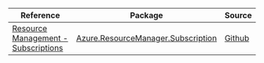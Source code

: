 | Reference | Package | Source |
|---|---|---|
|[Resource Management - Subscriptions](resourcemanager.subscription-readme.md)|[Azure.ResourceManager.Subscription](https://www.nuget.org/packages/Azure.ResourceManager.Subscription)|[Github](https://github.com/Azure/azure-sdk-for-net/blob/main/sdk/subscription/Azure.ResourceManager.Subscription)|
